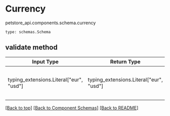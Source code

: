 # Currency
petstore_api.components.schema.currency
```
type: schemas.Schema
```

## validate method
Input Type | Return Type | Notes
------------ | ------------- | -------------
typing_extensions.Literal["eur", "usd"] | typing_extensions.Literal["eur", "usd"] | must be one of ["eur", "usd"]

[[Back to top]](#top) [[Back to Component Schemas]](../../../README.md#Component-Schemas) [[Back to README]](../../../README.md)
